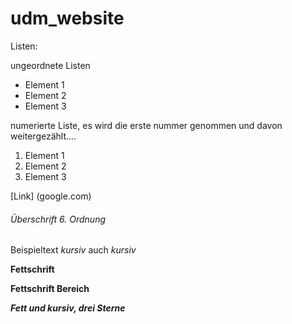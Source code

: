 # udm_website

Listen:

ungeordnete Listen
- Element 1
- Element 2
- Element 3

numerierte Liste, es wird die erste nummer genommen und davon weitergezählt....

1. Element 1
2. Element 2
3. Element 3

[Link] (google.com)


###### Überschrift 6. Ordnung

Beispieltext  *kursiv* auch _kursiv_ 

**Fettschrift**

__Fettschrift Bereich__

***Fett und kursiv, drei Sterne***
